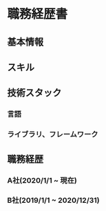 # 職務経歴書

## 基本情報

## スキル

## 技術スタック
### 言語
### ライブラリ、フレームワーク

## 職務経歴
### A社(2020/1/1 ~ 現在)
### B社(2019/1/1 ~ 2020/12/31)

